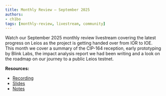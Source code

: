 ```yaml
---
title: Monthly Review – September 2025
authors:
- ch1bo
tags: [monthly-review, livestream, community]
---
```


Watch our September 2025 monthly review livestream covering the latest progress on Leios as the project is getting handed over from IOR to IOE. This month we cover a summary of the CIP-164 reception, early prototyping by Blink Labs, the impact analysis report we had been writing and a look on the roadmap on our journey to a public Leios testnet.

<!-- TODO: upload to yotubue

<iframe width="560" height="315" src="https://www.youtube.com/embed/hq_8fBotF_E" title="Leios Monthly Review - August 2025" frameborder="0" allow="accelerometer; autoplay; clipboard-write; encrypted-media; gyroscope; picture-in-picture; web-share" allowfullscreen></iframe>

-->

**Resources:**
- [Recording](https://drive.google.com/file/d/1XWhYGH_wUq_pO5_WOLJnRiUQxE8ilUfv)
- [Slides](https://docs.google.com/presentation/d/161ND3tJqr3kFsZbwIksGMsWQUKbflOtqyCR23EabH6w)
- [Notes](https://docs.google.com/document/d/1ZPqGUggex_PaOgay4nqF-NI5YyeqO2SoLmbl4h6w0AM)
